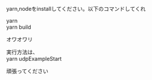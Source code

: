 yarn,nodeをinstallしてください。以下のコマンドしてくれ

yarn  
yarn build  

オワオワリ

実行方法は、  
yarn udpExampleStart  

頑張ってください
